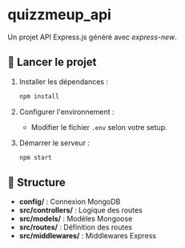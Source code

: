# quizzmeup_api
Un projet API Express.js généré avec *express-new*.

## 🚀 Lancer le projet

1. Installer les dépendances :
   ```sh
   npm install
   ```

2. Configurer l'environnement :
   - Modifier le fichier `.env` selon votre setup.

3. Démarrer le serveur :
   ```sh
   npm start
   ```

## 📌 Structure

- **config/** : Connexion MongoDB
- **src/controllers/** : Logique des routes
- **src/models/** : Modèles Mongoose
- **src/routes/** : Définition des routes
- **src/middlewares/** : Middlewares Express
